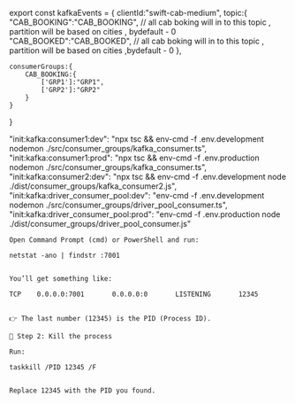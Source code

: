 export const kafkaEvents = {
    clientId:"swift-cab-medium",
    topic:{
        "CAB_BOOKING":"CAB_BOOKING", // all cab boking will in to this  topic , partition will be based on cities , bydefault - 0 
        "CAB_BOOKED":"CAB_BOOKED", // all cab boking will in to this  topic ,   partition will be based on cities ,bydefault - 0 
    },

    consumerGroups:{
        CAB_BOOKING:{
            ['GRP1']:"GRP1",
            ['GRP2']:"GRP2"
        }
    }
}






 "init:kafka:consumer1:dev": "npx tsc && env-cmd  -f .env.development nodemon ./src/consumer_groups/kafka_consumer.ts",
    "init:kafka:consumer1:prod": "npx tsc && env-cmd  -f .env.production nodemon ./src/consumer_groups/kafka_consumer.ts",
    "init:kafka:consumer2:dev": "npx tsc && env-cmd  -f .env.development node ./dist/consumer_groups/kafka_consumer2.js",
    "init:kafka:driver_consumer_pool:dev": "env-cmd  -f .env.development nodemon ./src/consumer_groups/driver_pool_consumer.ts",
    "init:kafka:driver_consumer_pool:prod": "env-cmd  -f .env.production node ./dist/consumer_groups/driver_pool_consumer.js" 


    

    Open Command Prompt (cmd) or PowerShell and run:

    netstat -ano | findstr :7001


    You’ll get something like:

    TCP    0.0.0.0:7001       0.0.0.0:0       LISTENING       12345


    👉 The last number (12345) is the PID (Process ID).

    🔨 Step 2: Kill the process

    Run:

    taskkill /PID 12345 /F


    Replace 12345 with the PID you found.
